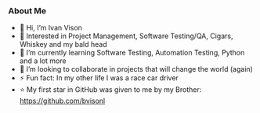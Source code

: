 <h3>About Me</h3>

- 👋 Hi, I’m Ivan Vison
- 👀 Interested in Project Management, Software Testing/QA, Cigars, Whiskey and my bald head
- 🌱 I’m currently learning Software Testing, Automation Testing, Python and a lot more
- 💞️ I’m looking to collaborate in projects that will change the world (again)
- ⚡ Fun fact: In my other life I was a race car driver
- ⭐ My first star in GitHub was given to me by my Brother: https://github.com/bvisonl

<!---
ivanvison/ivanvison is a ✨ special ✨ repository because its `README.md` (this file) appears on your GitHub profile.
You can click the Preview link to take a look at your changes.
--->
